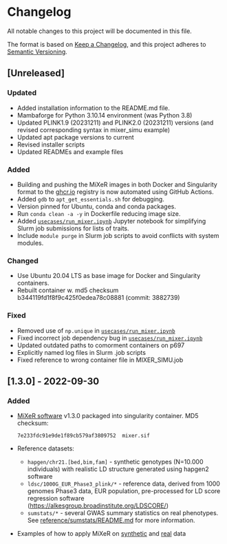 # Changelog

All notable changes to this project will be documented in this file.

The format is based on [Keep a Changelog](https://keepachangelog.com/en/1.0.0/),
and this project adheres to [Semantic Versioning](https://semver.org/spec/v2.0.0.html).

## [Unreleased]

### Updated

- Added installation information to the README.md file.
- Mambaforge for Python 3.10.14 environment (was Python 3.8)
- Updated PLINK1.9 (20231211) and PLINK2.0 (20231211) versions (and revised corresponding syntax in mixer_simu example)
- Updated apt package versions to current
- Revised installer scripts
- Updated READMEs and example files

### Added

- Building and pushing the MiXeR images in both Docker and Singularity format to the [ghcr.io](https://ghcr.io) registry is now automated using GitHub Actions.
- Added `gdb` to `apt_get_essentials.sh` for debugging.
- Version pinned for Ubuntu, conda and conda packages.
- Run `conda clean -a -y` in Dockerfile reducing image size.
- Added [`usecases/run_mixer.ipynb`](usecases/run_mixer.ipynb) Jupyter notebook for simplifying Slurm job submissions for lists of traits.
- Include ``module purge`` in Slurm job scripts to avoid conflicts with system modules.

### Changed

- Use Ubuntu 20.04 LTS as base image for Docker and Singularity containers.
- Rebuilt container w. md5 checksum b344119fd1f8f9c425f0edea78c08881 (commit: 3882739)

### Fixed

- Removed use of `np.unique` in [`usecases/run_mixer.ipynb`](usecases/run_mixer.ipynb)
- Fixed incorrect job dependency bug in [`usecases/run_mixer.ipynb`](usecases/run_mixer.ipynb)
- Updated outdated paths to comorment containers on p697
- Explicitly named log files in Slurm .job scripts
- Fixed reference to wrong container file in MIXER_SIMU.job

## [1.3.0] - 2022-09-30

### Added

- [MiXeR software](https://github.com/precimed/mixer) v1.3.0 packaged into singularity container. MD5 checksum:

  ```
  7e233fdc91e9de1f89cb579af3809752  mixer.sif
  ```

- Reference datasets:

  - ``hapgen/chr21.[bed,bim,fam]`` - synthetic genotypes (N=10.000 individuals) with realistic LD structure generated using hapgen2 software
  - ``ldsc/1000G_EUR_Phase3_plink/*`` - reference data, derived from 1000 genomes Phase3 data, EUR population, pre-processed for LD score regression software (<https://alkesgroup.broadinstitute.org/LDSCORE/>)
  - ``sumstats/*`` - several GWAS summary statistics on real phenotypes. See [reference/sumstats/README.md](reference/sumstats/README.md) for more information.

- Examples of how to apply MiXeR on [synthetic](usecases/mixer_real.md) and [real](usecases/mixer_simu.md) data

